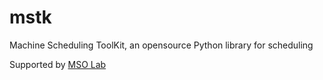 # mstk
Machine Scheduling ToolKit, an opensource Python library for scheduling

Supported by [MSO Lab](http://msolab.org)
